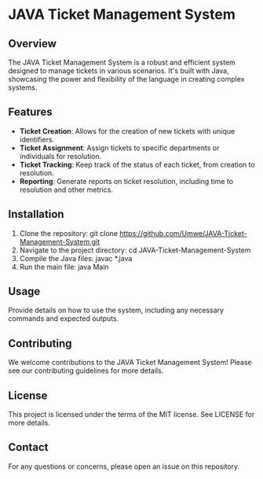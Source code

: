 # JAVA Ticket Management System

## Overview
The JAVA Ticket Management System is a robust and efficient system designed to manage tickets in various scenarios. It's built with Java, showcasing the power and flexibility of the language in creating complex systems.

## Features
- **Ticket Creation**: Allows for the creation of new tickets with unique identifiers.
- **Ticket Assignment**: Assign tickets to specific departments or individuals for resolution.
- **Ticket Tracking**: Keep track of the status of each ticket, from creation to resolution.
- **Reporting**: Generate reports on ticket resolution, including time to resolution and other metrics.

## Installation
1. Clone the repository:
git clone https://github.com/Umwe/JAVA-Ticket-Management-System.git
2. Navigate to the project directory:
cd JAVA-Ticket-Management-System
3. Compile the Java files:
javac *.java
4. Run the main file:
java Main

## Usage
Provide details on how to use the system, including any necessary commands and expected outputs.

## Contributing
We welcome contributions to the JAVA Ticket Management System! Please see our contributing guidelines for more details.

## License
This project is licensed under the terms of the MIT license. See LICENSE for more details.

## Contact
For any questions or concerns, please open an issue on this repository.
